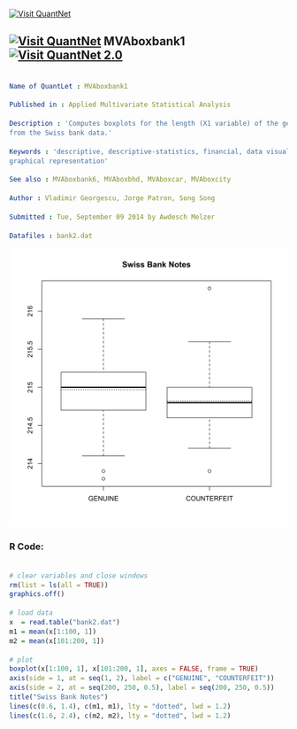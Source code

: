 
[<img src="https://github.com/QuantLet/Styleguide-and-FAQ/blob/master/pictures/banner.png" width="888" alt="Visit QuantNet">](http://quantlet.de/)

## [<img src="https://github.com/QuantLet/Styleguide-and-FAQ/blob/master/pictures/qloqo.png" alt="Visit QuantNet">](http://quantlet.de/) **MVAboxbank1** [<img src="https://github.com/QuantLet/Styleguide-and-FAQ/blob/master/pictures/QN2.png" width="60" alt="Visit QuantNet 2.0">](http://quantlet.de/)

```yaml

Name of QuantLet : MVAboxbank1

Published in : Applied Multivariate Statistical Analysis

Description : 'Computes boxplots for the length (X1 variable) of the genuine and forged banknotes
from the Swiss bank data.'

Keywords : 'descriptive, descriptive-statistics, financial, data visualization, boxplot, plot,
graphical representation'

See also : MVAboxbank6, MVAboxbhd, MVAboxcar, MVAboxcity

Author : Vladimir Georgescu, Jorge Patron, Song Song

Submitted : Tue, September 09 2014 by Awdesch Melzer

Datafiles : bank2.dat

```

![Picture1](MVAboxbank1-1.png)


### R Code:
```r

# clear variables and close windows
rm(list = ls(all = TRUE))
graphics.off()

# load data
x  = read.table("bank2.dat")
m1 = mean(x[1:100, 1])
m2 = mean(x[101:200, 1])

# plot
boxplot(x[1:100, 1], x[101:200, 1], axes = FALSE, frame = TRUE)
axis(side = 1, at = seq(1, 2), label = c("GENUINE", "COUNTERFEIT"))
axis(side = 2, at = seq(200, 250, 0.5), label = seq(200, 250, 0.5))
title("Swiss Bank Notes")
lines(c(0.6, 1.4), c(m1, m1), lty = "dotted", lwd = 1.2)
lines(c(1.6, 2.4), c(m2, m2), lty = "dotted", lwd = 1.2)
```
